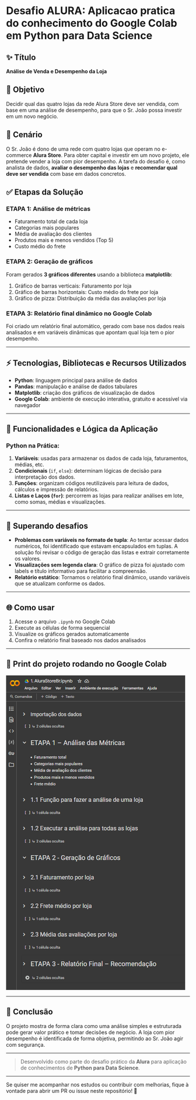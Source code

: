 # Desafio ALURA: Aplicacao pratica do conhecimento do Google Colab em Python para Data Science

## ✨ Título
**Análise de Venda e Desempenho da Loja**

## 🌟 Objetivo
Decidir qual das quatro lojas da rede Alura Store deve ser vendida, com base em uma análise de desempenho, para que o Sr. João possa investir em um novo negócio.

## 🏢 Cenário
O Sr. João é dono de uma rede com quatro lojas que operam no e-commerce **Alura Store**. Para obter capital e investir em um novo projeto, ele pretende vender a loja com pior desempenho. A tarefa do desafio é, como analista de dados, **avaliar o desempenho das lojas** e **recomendar qual deve ser vendida** com base em dados concretos.

## ✅ Etapas da Solução
### ETAPA 1: Análise de métricas
- Faturamento total de cada loja
- Categorias mais populares
- Média de avaliação dos clientes
- Produtos mais e menos vendidos (Top 5)
- Custo médio do frete

### ETAPA 2: Geração de gráficos
Foram gerados **3 gráficos diferentes** usando a biblioteca **matplotlib**:
1. Gráfico de barras verticais: Faturamento por loja
2. Gráfico de barras horizontais: Custo médio do frete por loja
3. Gráfico de pizza: Distribuição da média das avaliações por loja

### ETAPA 3: Relatório final dinâmico no Google Colab
Foi criado um relatório final automático, gerado com base nos dados reais analisados e em variáveis dinâmicas que apontam qual loja tem o pior desempenho.

---

## ⚡ Tecnologias, Bibliotecas e Recursos Utilizados
- **Python**: linguagem principal para análise de dados
- **Pandas**: manipulação e análise de dados tabulares
- **Matplotlib**: criação dos gráficos de visualização de dados
- **Google Colab**: ambiente de execução interativa, gratuito e acessível via navegador

---

## 🔧 Funcionalidades e Lógica da Aplicação

### Python na Prática:
1. **Variáveis**: usadas para armazenar os dados de cada loja, faturamentos, médias, etc.
2. **Condicionais** (`if`, `else`): determinam lógicas de decisão para interpretação dos dados.
3. **Funções**: organizam códigos reutilizáveis para leitura de dados, cálculos e impressão de relatórios.
4. **Listas e Laços (`for`)**: percorrem as lojas para realizar análises em lote, como somas, médias e visualizações.

---

## 🚀 Superando desafios
- **Problemas com variáveis no formato de tupla**: Ao tentar acessar dados numéricos, foi identificado que estavam encapsulados em tuplas. A solução foi revisar o código de geração das listas e extrair corretamente os valores.
- **Visualizações sem legenda clara**: O gráfico de pizza foi ajustado com labels e título informativo para facilitar a compreensão.
- **Relatório estático**: Tornamos o relatório final dinâmico, usando variáveis que se atualizam conforme os dados.

---

## 🌐 Como usar
1. Acesse o arquivo `.ipynb` no Google Colab
2. Execute as células de forma sequencial
3. Visualize os gráficos gerados automaticamente
4. Confira o relatório final baseado nos dados analisados

---

## 📸 Print do projeto rodando no Google Colab
![Print do Colab](./screenshot_colab.png)

---

## 🔹 Conclusão
O projeto mostra de forma clara como uma análise simples e estruturada pode gerar valor prático e tomar decisões de negócio. A loja com pior desempenho é identificada de forma objetiva, permitindo ao Sr. João agir com segurança.

---

> Desenvolvido como parte do desafio prático da **Alura** para aplicação de conhecimentos de **Python para Data Science**.

---

Se quiser me acompanhar nos estudos ou contribuir com melhorias, fique à vontade para abrir um PR ou issue neste repositório! 🚀

